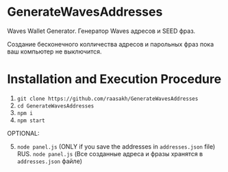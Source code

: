 # GenerateWavesAddresses
Waves Wallet Generator. Генератор Waves адресов и SEED фраз.

Создание бесконечного колличества адресов и парольных фраз пока ваш компьютер не выключится.

# Installation and Execution Procedure
1. `git clone https://github.com/raasakh/GenerateWavesAddresses`
2. `cd GenerateWavesAddresses`
3. `npm i`
4. `npm start`

OPTIONAL:

5. `node panel.js` (ONLY if you save the addresses in `addresses.json` file)
RUS. `node panel.js` (Все созданные адреса и фразы хранятся в  `addresses.json` файле)

